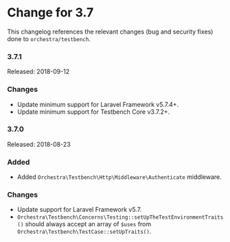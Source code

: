 # Change for 3.7

This changelog references the relevant changes (bug and security fixes) done to `orchestra/testbench`.

### 3.7.1

Released: 2018-09-12

### Changes

* Update minimum support for Laravel Framework v5.7.4+.
* Update minimum support for Testbench Core v3.7.2+.

### 3.7.0

Released: 2018-08-23

### Added

* Added `Orchestra\Testbench\Http\Middleware\Authenticate` middleware.

### Changes

* Update support for Laravel Framework v5.7.
* `Orchestra\Testbench\Concerns\Testing::setUpTheTestEnvironmentTraits()` should always accept an array of `$uses` from `Orchestra\Testbench\TestCase::setUpTraits()`.
